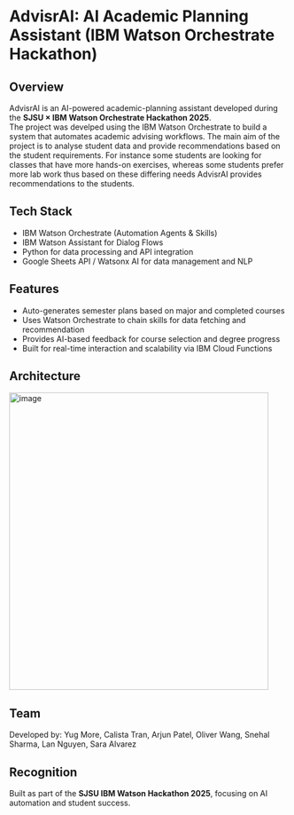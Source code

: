 # AdvisrAI: AI Academic Planning Assistant (IBM Watson Orchestrate Hackathon)

## Overview
AdvisrAI is an AI-powered academic-planning assistant developed during the **SJSU × IBM Watson Orchestrate Hackathon 2025**.  
The project was develped using the IBM Watson Orchestrate to build a system that automates academic advising workflows. The main aim of the project is to analyse student data and provide recommendations
based on the student requirements. For instance some students are looking for classes that have more hands-on exercises, whereas some students prefer more lab work thus based on these differing needs
AdvisrAI provides recommendations to the students.

## Tech Stack
- IBM Watson Orchestrate (Automation Agents & Skills)
- IBM Watson Assistant for Dialog Flows
- Python for data processing and API integration
- Google Sheets API / Watsonx AI for data management and NLP

## Features
- Auto-generates semester plans based on major and completed courses  
- Uses Watson Orchestrate to chain skills for data fetching and recommendation  
- Provides AI-based feedback for course selection and degree progress  
- Built for real-time interaction and scalability via IBM Cloud Functions  

## Architecture
 <img width="468" height="536" alt="image" src="https://github.com/user-attachments/assets/b09007d9-5fb4-4542-8203-a482b436e01f" />

## Team
Developed by: Yug More, Calista Tran, Arjun Patel, Oliver Wang, Snehal Sharma, Lan Nguyen, Sara Alvarez  

## Recognition
Built as part of the **SJSU IBM Watson Hackathon 2025**, focusing on AI automation and student success.
